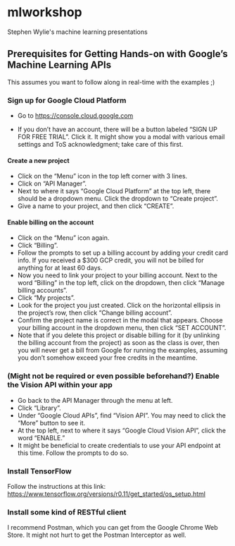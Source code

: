 # mlworkshop
Stephen Wylie's machine learning presentations

## Prerequisites for Getting Hands-on with Google’s Machine Learning APIs
This assumes you want to follow along in real-time with the examples ;)

### Sign up for Google Cloud Platform

* Go to https://console.cloud.google.com

* If you don’t have an account, there will be a button labeled “SIGN UP FOR FREE TRIAL”.  Click it.  It might show you a modal with various email settings and ToS acknowledgment; take care of this first.

#### Create a new project
* Click on the “Menu” icon in the top left corner with 3 lines.
* Click on “API Manager”.
* Next to where it says “Google Cloud Platform” at the top left, there should be a dropdown menu.  Click the dropdown to “Create project”.
* Give a name to your project, and then click “CREATE”.

#### Enable billing on the account
* Click on the “Menu” icon again.
* Click “Billing”.
* Follow the prompts to set up a billing account by adding your credit card info.  If you received a $300 GCP credit, you will not be billed for anything for at least 60 days.
* Now you need to link your project to your billing account.  Next to the word “Billing” in the top left, click on the dropdown, then click “Manage billing accounts”.
* Click “My projects”.
* Look for the project you just created.  Click on the horizontal ellipsis in the project’s row, then click “Change billing account”.
* Confirm the project name is correct in the modal that appears.  Choose your billing account in the dropdown menu, then click “SET ACCOUNT”.
* Note that if you delete this project or disable billing for it (by unlinking the billing account from the project) as soon as the class is over, then you will never get a bill from Google for running the examples, assuming you don’t somehow exceed your free credits in the meantime.

### (Might not be required or even possible beforehand?) Enable the Vision API within your app
* Go back to the API Manager through the menu at left.
* Click “Library”.
* Under “Google Cloud APIs”, find “Vision API”.  You may need to click the “More” button to see it.
* At the top left, next to where it says “Google Cloud Vision API”, click the word “ENABLE.”
* It might be beneficial to create credentials to use your API endpoint at this time.  Follow the prompts to do so.

### Install TensorFlow

Follow the instructions at this link: https://www.tensorflow.org/versions/r0.11/get_started/os_setup.html

### Install some kind of RESTful client

I recommend Postman, which you can get from the Google Chrome Web Store.  It might not hurt to get the Postman Interceptor as well.
